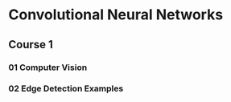 # Convolutional Neural Networks

## Course 1

### 01 Computer Vision

### 02 Edge Detection Examples



